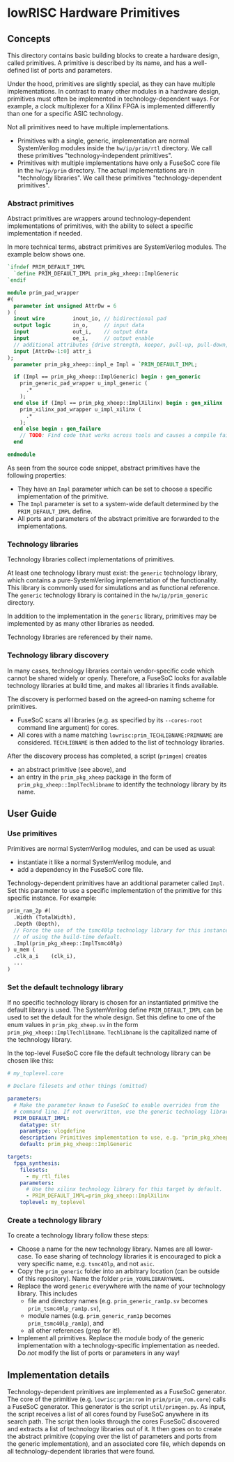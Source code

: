 # lowRISC Hardware Primitives

## Concepts

This directory contains basic building blocks to create a hardware design,
called primitives. A primitive is described by its name, and has a well-defined
list of ports and parameters.

Under the hood, primitives are slightly special, as they can have multiple
implementations. In contrast to many other modules in a hardware design,
primitives must often be implemented in technology-dependent ways. For example,
a clock multiplexer for a Xilinx FPGA is implemented differently than one for
a specific ASIC technology.

Not all primitives need to have multiple implementations.

* Primitives with a single, generic, implementation are normal SystemVerilog
  modules inside the `hw/ip/prim/rtl` directory. We call these primitives
  "technology-independent primitives".
* Primitives with multiple implementations have only a FuseSoC core file in the
  `hw/ip/prim` directory. The actual implementations are in "technology
  libraries". We call these primitives "technology-dependent primitives".

### Abstract primitives

Abstract primitives are wrappers around technology-dependent implementations of
primitives, with the ability to select a specific implementation if needed.

In more technical terms, abstract primitives are SystemVerilog modules. The
example below shows one.

```systemverilog
`ifndef PRIM_DEFAULT_IMPL
  `define PRIM_DEFAULT_IMPL prim_pkg_xheep::ImplGeneric
`endif

module prim_pad_wrapper
#(
  parameter int unsigned AttrDw = 6
) (
  inout wire         inout_io, // bidirectional pad
  output logic       in_o,     // input data
  input              out_i,    // output data
  input              oe_i,     // output enable
  // additional attributes {drive strength, keeper, pull-up, pull-down, open-drain, invert}
  input [AttrDw-1:0] attr_i
);
  parameter prim_pkg_xheep::impl_e Impl = `PRIM_DEFAULT_IMPL;

  if (Impl == prim_pkg_xheep::ImplGeneric) begin : gen_generic
    prim_generic_pad_wrapper u_impl_generic (
      .*
    );
  end else if (Impl == prim_pkg_xheep::ImplXilinx) begin : gen_xilinx
    prim_xilinx_pad_wrapper u_impl_xilinx (
      .*
    );
  end else begin : gen_failure
    // TODO: Find code that works across tools and causes a compile failure
  end

endmodule
```

As seen from the source code snippet, abstract primitives have the following
properties:

- They have an `Impl` parameter which can be set to choose a specific
  implementation of the primitive.
- The `Impl` parameter is set to a system-wide default determined by the
  `PRIM_DEFAULT_IMPL` define.
- All ports and parameters of the abstract primitive are forwarded to the
  implementations.

### Technology libraries

Technology libraries collect implementations of primitives.

At least one technology library must exist: the `generic` technology library,
which contains a pure-SystemVerilog implementation of the functionality. This
library is commonly used for simulations and as functional reference. The
`generic` technology library is contained in the `hw/ip/prim_generic` directory.

In addition to the implementation in the `generic` library, primitives may be
implemented by as many other libraries as needed.

Technology libraries are referenced by their name.

### Technology library discovery

In many cases, technology libraries contain vendor-specific code which cannot be
shared widely or openly. Therefore, a FuseSoC looks for available technology
libraries at build time, and makes all libraries it finds available.

The discovery is performed based on the agreed-on naming scheme for primitives.

- FuseSoC scans all libraries (e.g. as specified by its `--cores-root` command
  line argument) for cores.
- All cores with a name matching `lowrisc:prim_TECHLIBNAME:PRIMNAME`
  are considered. `TECHLIBNAME` is then added to the list of technology
  libraries.

After the discovery process has completed, a script (`primgen`) creates
- an abstract primitive (see above), and
- an entry in the `prim_pkg_xheep` package in the form of `prim_pkg_xheep::ImplTechlibname`
  to identify the technology library by its name.

## User Guide

### Use primitives

Primitives are normal SystemVerilog modules, and can be used as usual:
* instantiate it like a normal SystemVerilog module, and
* add a dependency in the FuseSoC core file.

Technology-dependent primitives have an additional parameter called `Impl`.
Set this parameter to use a specific implementation of the primitive for this
specific instance. For example:

```systemverilog
prim_ram_2p #(
  .Width (TotalWidth),
  .Depth (Depth),
  // Force the use of the tsmc40lp technology library for this instance, instead
  // of using the build-time default.
  .Impl(prim_pkg_xheep::ImplTsmc40lp)
) u_mem (
  .clk_a_i    (clk_i),
  ...
)
```


### Set the default technology library

If no specific technology library is chosen for an instantiated primitive the
default library is used. The SystemVerilog define `PRIM_DEFAULT_IMPL` can be
used to set the default for the whole design. Set this define to one of the enum
values in `prim_pkg_xheep.sv` in the form `prim_pkg_xheep::ImplTechlibname`. `Techlibname`
is the capitalized name of the technology library.

In the top-level FuseSoC core file the default technology library can be chosen
like this:

```yaml
# my_toplevel.core

# Declare filesets and other things (omitted)

parameters:
  # Make the parameter known to FuseSoC to enable overrides from the
  # command line. If not overwritten, use the generic technology library.
  PRIM_DEFAULT_IMPL:
    datatype: str
    paramtype: vlogdefine
    description: Primitives implementation to use, e.g. "prim_pkg_xheep::ImplGeneric".
    default: prim_pkg_xheep::ImplGeneric

targets:
  fpga_synthesis:
    filesets:
      - my_rtl_files
    parameters:
      # Use the xilinx technology library for this target by default.
      - PRIM_DEFAULT_IMPL=prim_pkg_xheep::ImplXilinx
    toplevel: my_toplevel
```


### Create a technology library

To create a technology library follow these steps:

- Choose a name for the new technology library. Names are all lower-case.
  To ease sharing of technology libraries it is encouraged to pick a very
  specific name, e.g. `tsmc40lp`, and not `asic`.
- Copy the `prim_generic` folder into an arbitrary location (can be outside
  of this repository). Name the folder `prim_YOURLIBRARYNAME`.
- Replace the word `generic` everywhere with the name of your technology
  library. This includes
  - file and directory names (e.g. `prim_generic_ram1p.sv` becomes
    `prim_tsmc40lp_ram1p.sv`),
  - module names (e.g. `prim_generic_ram1p` becomes `prim_tsmc40lp_ram1p`), and
  - all other references (grep for it!).
- Implement all primitives. Replace the module body of the generic
  implementation with a technology-specific implementation as needed. Do *not*
  modify the list of ports or parameters in any way!

## Implementation details

Technology-dependent primitives are implemented as a FuseSoC generator. The
core of the primitive (e.g. `lowrisc:prim:rom` in `prim/prim_rom.core`) calls
a FuseSoC generator. This generator is the script `util/primgen.py`. As input,
the script receives a list of all cores found by FuseSoC anywhere in its search
path. The script then looks through the cores FuseSoC discovered and extracts
a list of technology libraries out of it. It then goes on to create the
abstract primitive (copying over the list of parameters and ports from the
generic implementation), and an associated core file, which depends on all
technology-dependent libraries that were found.
